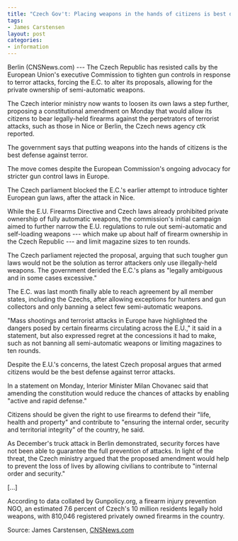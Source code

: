 ```yaml
---
title: "Czech Gov't: Placing weapons in the hands of citizens is best defense against terror"
tags:
- James Carstensen
layout: post
categories:
- information
---
```


Berlin (CNSNews.com) --- The Czech Republic has resisted calls by the European Union's executive Commission to tighten gun controls in response to terror attacks, forcing the E.C. to alter its proposals, allowing for the private ownership of semi-automatic weapons.

The Czech interior ministry now wants to loosen its own laws a step further, proposing a constitutional amendment on Monday that would allow its citizens to bear legally-held firearms against the perpetrators of terrorist attacks, such as those in Nice or Berlin, the Czech news agency ctk reported.

The government says that putting weapons into the hands of citizens is the best defense against terror.

The move comes despite the European Commission's ongoing advocacy for stricter gun control laws in Europe.

The Czech parliament blocked the E.C.'s earlier attempt to introduce tighter European gun laws, after the attack in Nice.

While the E.U. Firearms Directive and Czech laws already prohibited private ownership of fully automatic weapons, the commission's initial campaign aimed to further narrow the E.U. regulations to rule out semi-automatic and self-loading weapons --- which make up about half of firearm ownership in the Czech Republic --- and limit magazine sizes to ten rounds.

The Czech parliament rejected the proposal, arguing that such tougher gun laws would not be the solution as terror attackers only use illegally-held weapons. The government derided the E.C.'s plans as "legally ambiguous and in some cases excessive."

The E.C. was last month finally able to reach agreement by all member states, including the Czechs, after allowing exceptions for hunters and gun collectors and only banning a select few semi-automatic weapons.

"Mass shootings and terrorist attacks in Europe have highlighted the dangers posed by certain firearms circulating across the E.U.," it said in a statement, but also expressed regret at the concessions it had to make, such as not banning all semi-automatic weapons or limiting magazines to ten rounds.

Despite the E.U.'s concerns, the latest Czech proposal argues that armed citizens would be the best defense against terror attacks.

In a statement on Monday, Interior Minister Milan Chovanec said that amending the constitution would reduce the chances of attacks by enabling "active and rapid defense."

Citizens should be given the right to use firearms to defend their "life, health and property" and contribute to "ensuring the internal order, security and territorial integrity" of the country, he said.

As December's truck attack in Berlin demonstrated, security forces have not been able to guarantee the full prevention of attacks. In light of the threat, the Czech ministry argued that the proposed amendment would help to prevent the loss of lives by allowing civilians to contribute to "internal order and security."

[...]

According to data collated by Gunpolicy.org, a firearm injury prevention NGO, an estimated 7.6 percent of Czech's 10 million residents legally hold weapons, with 810,046 registered privately owned firearms in the country.

Source: James Carstensen, [CNSNews.com ](https://www.cnsnews.com/news/article/james-carstensen/czech-govt-placing-weapons-hands-citizens-best-defense-against-terror)
